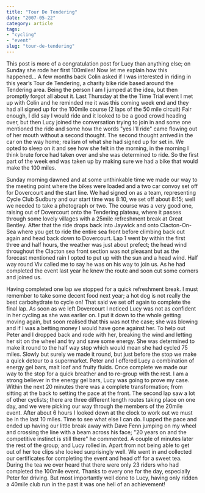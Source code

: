 ```yaml
---
title: "Tour De Tendering"
date: "2007-05-22"
category: article
tags:
- "cycling"
- "event"
slug: "tour-de-tendering"
---
```


This post is more of a congratulation post for Lucy than anything else; on Sunday she rode her first 100miles! Now let me explain how this happened… A few months back Colin asked if I was interested in riding in this year’s Tour de Tendering, a charity bike ride based around the Tendering area. Being the person I am I jumped at the idea, but then promptly forgot all about it. Last Thursday at the the Time Trial event I met up with Colin and he reminded me it was this coming week end and they had all signed up for the 100mile course (2 laps of the 50 mile circuit) Fair enough, I did say I would ride and it looked to be a good crowd heading over, but then Lucy joined the conversation trying to join in and some one mentioned the ride and some how the words "yes I’ll ride" came flowing out of her mouth without a second thought. The second thought arrived in the car on the way home; realism of what she had signed up for set in. We opted to sleep on it and see how she felt in the morning, in the morning I think brute force had taken over and she was determined to ride. So the first part of the week end was taken up by making sure we had a bike that would make the 100 miles.
 <!-- [![DSC00291][image-1]][1] -->
Sunday morning dawned and at some unthinkable time we made our way to the meeting point where the bikes were loaded and a two car convoy set off for Dovercourt and the start line. We had signed on as a team, representing Cycle Club Sudbury and our start time was 8:10, we set off about 8:15; well we needed to take a photograph or two. The course was a very good one, raising out of Dovercourt onto the Tendering plateau, where it passes through some lovely villages with a 25mile refreshment break at Great Bentley. After that the ride drops back into Jaywick and onto Clacton-On-Sea where you get to ride the entire sea front before climbing back out again and head back down to Dovercourt. Lap 1 went by within the first three and half hours, the weather was just about prefect; the head wind throughout the Clacton sea front section was not pleasant but as the forecast mentioned rain I opted to put up with the sun and a head wind. Half way round Viv called me to say he was on his way to join us. As he had completed the event last year he knew the route and soon cut some corners and joined us.
 <!-- [![DSC00292][image-2]][2] -->
Having completed one lap we stopped for a quick refreshment break. I must remember to take some decent food next year; a hot dog is not really the best carbohydrate to cycle on! That said we set off again to complete the final lap. As soon as we left Dovercourt I noticed Lucy was not as confident in her cycling as she was earlier on. I put it down to the whole getting moving again, but soon realised that this was not the case; she was blowing and if I was a betting money I would have gone against her. To help out Peter and I dropped back and rode with her, breaking the wind and letting her sit on the wheel and try and save some energy. She was determined to make it round to the half way stop which would mean she had cycled 75 miles. Slowly but surely we made it round, but just before the stop we make a quick detour to a supermarket. Peter and I offered Lucy a combination of energy gel bars, malt loaf and fruity fluids. Once complete we made our way to the stop for a quick breather and to re-group with the rest. I am a strong believer in the energy gel bars, Lucy was going to prove my case. Within the next 20 minutes there was a complete transformation; from sitting at the back to setting the pace at the front. The second lap saw a lot of other cyclists; there are three different length routes taking place on one day, and we were picking our way through the members of the 20mile event. After about 6 hours I looked down at the clock to work out we must be in the last 10 miles. Time to see what else I can do. I upped the pace and ended up having our little break away with Dave Fenn jumping on my wheel and crossing the line with a beam across his face; "20 years on and the competitive instinct is still there" he commented. A couple of minutes later the rest of the group; and Lucy rolled in. Apart from not being able to get out of her toe clips she looked surprisingly well. We went in and collected our certificates for completing the event and head off for a sweet tea. During the tea we over heard that there were only 23 riders who had completed the 100mile event. Thanks to every one for the day, especially Peter for driving. But most importantly well done to Lucy, having only ridden a 40mile club run in the past it was one hell of an achievement!
